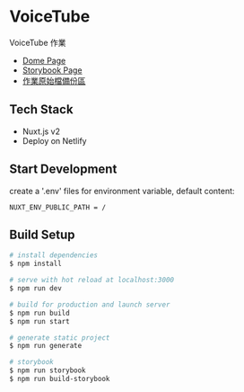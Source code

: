 # VoiceTube
VoiceTube 作業
- [Dome Page](https://voice-tube.netlify.app/)
- [Storybook Page](https://video-platform.netlify.app/_storybook)
- [作業原始檔備份區](https://voice-tube.netlify.app/backup-quiz/index.html)

## Tech Stack
- Nuxt.js v2
- Deploy on Netlify

## Start Development
create a '.env' files for environment variable, default content:
```
NUXT_ENV_PUBLIC_PATH = /
```

## Build Setup

```bash
# install dependencies
$ npm install

# serve with hot reload at localhost:3000
$ npm run dev

# build for production and launch server
$ npm run build
$ npm run start

# generate static project
$ npm run generate

# storybook
$ npm run storybook
$ npm run build-storybook
```
